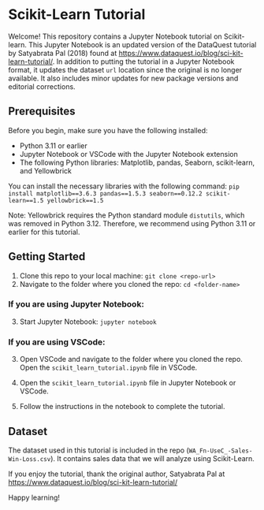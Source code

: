 # Scikit-Learn Tutorial

Welcome! This repository contains a Jupyter Notebook tutorial on Scikit-learn. This Jupyter Notebook is an updated version of the DataQuest tutorial by Satyabrata Pal (2018) found at https://www.dataquest.io/blog/sci-kit-learn-tutorial/. In addition to putting the tutorial in a Jupyter Notebook format, it updates the dataset `url` location since the original is no longer available. It also includes minor updates for new package versions and editorial corrections.  

## Prerequisites

Before you begin, make sure you have the following installed:

- Python 3.11 or earlier
- Jupyter Notebook or VSCode with the Jupyter Notebook extension
- The following Python libraries: Matplotlib, pandas, Seaborn, scikit-learn, and Yellowbrick

You can install the necessary libraries with the following command: `pip install matplotlib==3.6.3 pandas==1.5.3 seaborn==0.12.2 scikit-learn==1.5 yellowbrick==1.5`

Note: Yellowbrick requires the Python standard module `distutils`, which was removed in Python 3.12. Therefore, we recommend using Python 3.11 or earlier for this tutorial.

## Getting Started

1. Clone this repo to your local machine: `git clone <repo-url>`
2. Navigate to the folder where you cloned the repo: `cd <folder-name>`

### If you are using Jupyter Notebook:

3. Start Jupyter Notebook: `jupyter notebook` 

### If you are using VSCode:

3. Open VSCode and navigate to the folder where you cloned the repo. Open the `scikit_learn_tutorial.ipynb` file in VSCode.

4. Open the `scikit_learn_tutorial.ipynb` file in Jupyter Notebook or VSCode.

5. Follow the instructions in the notebook to complete the tutorial.

## Dataset

The dataset used in this tutorial is included in the repo (`WA_Fn-UseC_-Sales-Win-Loss.csv`). It contains sales data that we will analyze using Scikit-Learn.

If you enjoy the tutorial, thank the original author, Satyabrata Pal at https://www.dataquest.io/blog/sci-kit-learn-tutorial/ 

Happy learning!






